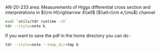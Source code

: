 AN-20-233 area:
Measurements of Higgs differential cross section and interpretations in $\\rm H\\rightarrow 4\\ell$ ($\\ell=\\rm e,\\mu$) channel

```bash
eval `utils/tdr runtime -sh`
tdr --style=note b
```

If you want to save the pdf in the home directory you can do :

```bash
tdr --style=note --temp_dir=tmp b
```

